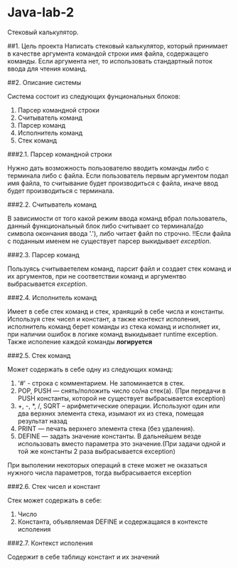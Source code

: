 # Java-lab-2
Стековый калькулятор.

##1. Цель проекта
Написать стековый калькулятор, который принимает в качестве аргумента командой
строки имя файла, содержащего команды. Если аргумента нет, то использовать
стандартный поток ввода для чтения команд.

##2. Описание системы

Система состоит из следующих фунциональных блоков:
1. Парсер командной строки
2. Считыватель команд
3. Парсер команд
4. Исполнитель команд
5. Стек команд

###2.1. Парсер командной строки

Нужно дать возможность пользователю вводить команды либо с терминала либо с файла.
Если пользователь первым аргументом подал имя файла, то считывание будет производиться с файла, 
иначе ввод будет производиться с терминала.

###2.2. Считыватель команд

В зависимости от того какой режим ввода команд вбрал пользователь, данный функциональный блок
либо считывает со терминала(до символа окончания ввода '.'), либо читает файл по строчно.
!!Если файла с поданным именем не существует парсер выкидывает _exception_.

###2.3. Парсер команд

Пользуясь считываетелем команд, парсит файл и создает стек команд и их аргументов, при не соответствии команд
и аргументво выбрасывается _exception_.

###2.4. Исполнитель команд

Имеет в себе стек команд и стек, хранящий в себе числа и константы. Используя стек чисел и констант, а также контекст исполения, исполнитель
команд берет команды из стека команд и исполняет их, при наличии ошибок в логике команд выкидывает runtime exception. Также исполение каждой 
команды **логируется** 

###2.5. Стек команд

Может содержать в себе одну из следующих команд:
1. '#' - строка с комментарием. Не запоминается в стек.
2. POP, PUSH — снять/положить число со/на стек(а). (При передачи в PUSH константы, которой не существует выбрасывается exception)
3. +, -, *, /, SQRT – арифметические операции. Используют один или два верхних элемента стека, изымают их из стека, помещая результат назад
4. PRINT — печать верхнего элемента стека (без удаления).
5. DEFINE — задать значение константы. В дальнейшем везде использовать вместо параметра это значение.(При задачи одной и той же константы 2 раза выбрасывается exception)

При выполении некоторых операций в стеке может не оказаться нужного числа параметров, тогда выбрасывается exception

###2.6. Стек чисел и констант

Стек может содержать в себе:
1. Число
2. Константа, объявляемая DEFINE и содержащаяся в контексте исполения

###2.7. Контекст исполения

Содержит в себе таблицу констант и их значений

